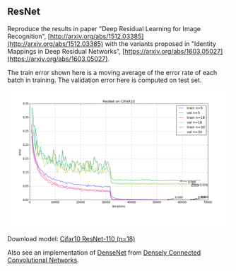
## ResNet

Reproduce the results in paper "Deep Residual Learning for Image Recognition", [http://arxiv.org/abs/1512.03385](http://arxiv.org/abs/1512.03385)
with the variants proposed in "Identity Mappings in Deep Residual Networks", [https://arxiv.org/abs/1603.05027](https://arxiv.org/abs/1603.05027).

The train error shown here is a moving average of the error rate of each batch in training.
The validation error here is computed on test set.

![cifar10](cifar10-resnet.png)

Download model:
[Cifar10 ResNet-110 (n=18)](https://drive.google.com/open?id=0B9IPQTvr2BBkTXBlZmh1cmlnQ0k)

Also see an implementation of [DenseNet](https://github.com/YixuanLi/densenet-tensorflow) from [Densely Connected Convolutional Networks](https://arxiv.org/abs/1608.06993).
